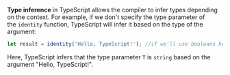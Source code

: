 **Type inference** in TypeScript allows the compiler to infer types depending on the context. For example, if we don't specify the type parameter of the `identity` function, TypeScript will infer it based on the type of the argument:

```typescript
let result = identity('Hello, TypeScript!'); //if we'll use booleans here, then, TS will think the result is a boolean value.

```

Here, TypeScript infers that the type parameter `T` is `string` based on the argument "Hello, TypeScript!".